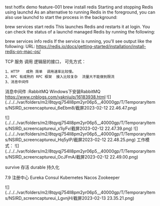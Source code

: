 test hotfix
demo feature-001
brew install redis
Starting and stopping Redis using launchd
As an alternative to running Redis in the foreground, you can also use launchd to start the process in the background:

brew services start redis
This launches Redis and restarts it at login. You can check the status of a launchd managed Redis by running the following:

brew services info redis
If the service is running, you'll see output like the following:
URL:
https://redis.io/docs/getting-started/installation/install-redis-on-mac-os/


TCP 服务 调用 逻辑层的接口， 可先方式：

    1、HTTP   成熟 简单  调用速率比较慢。
    2、RPC 有成熟的 RPC 框架  接入比较复杂  流量大不能做到限流
    3、消息中间件
消息中间件 :RabbitMQ
Windows下安装RabbitMQ
https://www.cnblogs.com/yakniu/p/16183938.html
![](../../../var/folders/m2/8tqyqj754ll8pm2yr06p5__40000gp/T/TemporaryItems/NSIRD_screencaptureui_6eEbm8/截屏2023-02-12 22.46.47.png)

![](../../../var/folders/m2/8tqyqj754ll8pm2yr06p5__40000gp/T/TemporaryItems/NSIRD_screencaptureui_x1iyFv/截屏2023-02-12 22.47.39.png)
![](../../../var/folders/m2/8tqyqj754ll8pm2yr06p5__40000gp/T/TemporaryItems/NSIRD_screencaptureui_Hq5ylP/截屏2023-02-12 22.48.25.png)
工作模式：
![](../../../var/folders/m2/8tqyqj754ll8pm2yr06p5__40000gp/T/TemporaryItems/NSIRD_screencaptureui_OcJFmA/截屏2023-02-12 22.49.00.png)

survive 存活  durable 持久化

7.9
注册中心
Eureka  Consul Kubernetes Nacos  Zookeeper 

![](../../../var/folders/m2/8tqyqj754ll8pm2yr06p5__40000gp/T/TemporaryItems/NSIRD_screencaptureui_LgvnjH/截屏2023-02-13 23.35.21.png)